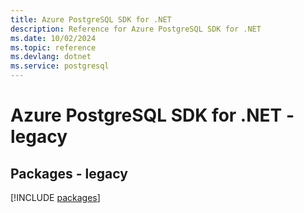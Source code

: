 ```yaml
---
title: Azure PostgreSQL SDK for .NET
description: Reference for Azure PostgreSQL SDK for .NET
ms.date: 10/02/2024
ms.topic: reference
ms.devlang: dotnet
ms.service: postgresql
---
```

# Azure PostgreSQL SDK for .NET - legacy
## Packages - legacy
[!INCLUDE [packages](postgresql-index.md)]